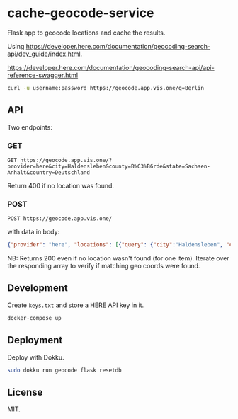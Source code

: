 # cache-geocode-service

Flask app to geocode locations and cache the results.

Using <https://developer.here.com/documentation/geocoding-search-api/dev_guide/index.html>.


https://developer.here.com/documentation/geocoding-search-api/api-reference-swagger.html

```bash
curl -u username:password https://geocode.app.vis.one/q=Berlin
```

## API

Two endpoints:

### GET
```
GET https://geocode.app.vis.one/?provider=here&city=Haldensleben&county=B%C3%B6rde&state=Sachsen-Anhalt&country=Deutschland
```
Return 400 if no location was found.

### POST
```
POST https://geocode.app.vis.one/
```

with data in body:

```json
{"provider": "here", "locations": [{"query": {"city":"Haldensleben", "county": "Börde", "state": "Sachsen-Anhalt", "country": "Deutschland"}}]}
```

NB: Returns 200 even if no location wasn't found (for one item). Iterate over the responding array to verify if matching geo coords were found.

## Development

Create `keys.txt` and store a HERE API key in it.

```bash
docker-compose up
```


## Deployment

Deploy with Dokku.


```bash
sudo dokku run geocode flask resetdb
```

## License

MIT.
